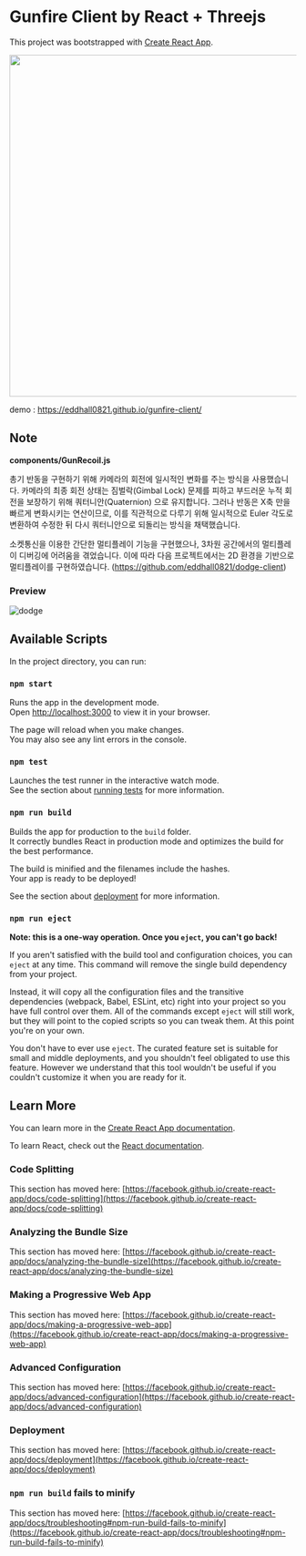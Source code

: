 # Gunfire Client by React + Threejs
This project was bootstrapped with [Create React App](https://github.com/facebook/create-react-app).

<img src="https://github.com/user-attachments/assets/61cfc9fb-3cdb-49d1-905e-c0505daa8690" width="600" />

demo : https://eddhall0821.github.io/gunfire-client/

## Note

**components/GunRecoil.js** 

총기 반동을 구현하기 위해 카메라의 회전에 일시적인 변화를 주는 방식을 사용했습니다. 카메라의 최종 회전 상태는 짐벌락(Gimbal Lock) 문제를 피하고 부드러운 누적 회전을 보장하기 위해 쿼터니안(Quaternion) 으로 유지합니다. 그러나 반동은 X축 만을 빠르게 변화시키는 연산이므로, 이를 직관적으로 다루기 위해 일시적으로 Euler 각도로 변환하여 수정한 뒤 다시 쿼터니안으로 되돌리는 방식을 채택했습니다.



소켓통신을 이용한 간단한 멀티플레이 기능을 구현했으나, 3차원 공간에서의 멀티플레이 디버깅에 어려움을 겪었습니다.
이에 따라 다음 프로젝트에서는 2D 환경을 기반으로 멀티플레이를 구현하였습니다. (https://github.com/eddhall0821/dodge-client)

### Preview

![dodge](https://github.com/user-attachments/assets/dd80b3ff-034e-4181-a5d8-c9d60d10cb0d)


## Available Scripts

In the project directory, you can run:

### `npm start`

Runs the app in the development mode.\
Open [http://localhost:3000](http://localhost:3000) to view it in your browser.

The page will reload when you make changes.\
You may also see any lint errors in the console.

### `npm test`

Launches the test runner in the interactive watch mode.\
See the section about [running tests](https://facebook.github.io/create-react-app/docs/running-tests) for more information.

### `npm run build`

Builds the app for production to the `build` folder.\
It correctly bundles React in production mode and optimizes the build for the best performance.

The build is minified and the filenames include the hashes.\
Your app is ready to be deployed!

See the section about [deployment](https://facebook.github.io/create-react-app/docs/deployment) for more information.

### `npm run eject`

**Note: this is a one-way operation. Once you `eject`, you can't go back!**

If you aren't satisfied with the build tool and configuration choices, you can `eject` at any time. This command will remove the single build dependency from your project.

Instead, it will copy all the configuration files and the transitive dependencies (webpack, Babel, ESLint, etc) right into your project so you have full control over them. All of the commands except `eject` will still work, but they will point to the copied scripts so you can tweak them. At this point you're on your own.

You don't have to ever use `eject`. The curated feature set is suitable for small and middle deployments, and you shouldn't feel obligated to use this feature. However we understand that this tool wouldn't be useful if you couldn't customize it when you are ready for it.


## Learn More

You can learn more in the [Create React App documentation](https://facebook.github.io/create-react-app/docs/getting-started).

To learn React, check out the [React documentation](https://reactjs.org/).

### Code Splitting

This section has moved here: [https://facebook.github.io/create-react-app/docs/code-splitting](https://facebook.github.io/create-react-app/docs/code-splitting)

### Analyzing the Bundle Size

This section has moved here: [https://facebook.github.io/create-react-app/docs/analyzing-the-bundle-size](https://facebook.github.io/create-react-app/docs/analyzing-the-bundle-size)

### Making a Progressive Web App

This section has moved here: [https://facebook.github.io/create-react-app/docs/making-a-progressive-web-app](https://facebook.github.io/create-react-app/docs/making-a-progressive-web-app)

### Advanced Configuration

This section has moved here: [https://facebook.github.io/create-react-app/docs/advanced-configuration](https://facebook.github.io/create-react-app/docs/advanced-configuration)

### Deployment

This section has moved here: [https://facebook.github.io/create-react-app/docs/deployment](https://facebook.github.io/create-react-app/docs/deployment)

### `npm run build` fails to minify

This section has moved here: [https://facebook.github.io/create-react-app/docs/troubleshooting#npm-run-build-fails-to-minify](https://facebook.github.io/create-react-app/docs/troubleshooting#npm-run-build-fails-to-minify)
